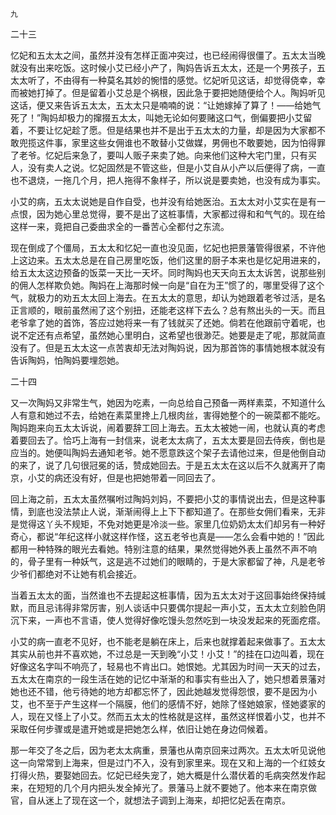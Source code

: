    九 

   二十三

   忆妃和五太太之间，虽然并没有怎样正面冲突过，也已经闹得很僵了。五太太当晚就没有出来吃饭。这时候小艾已经小产了，陶妈告诉五太太，还是一个男孩子，五太太听了，不由得有一种莫名其妙的惋惜的感觉。忆妃听见这话，却觉得侥幸，幸而被她打掉了。但是留着小艾总是个祸根，因此急于要把她随便给个人。陶妈听见这话，便又来告诉五太太，五太太只是喃喃的说：“让她嫁掉了算了！——给她气死了！”陶妈却极力的撺掇五太太，叫她无论如何要赌这口气，倒偏要把小艾留着，不要让忆妃趁了愿。但是结果也并不是出于五太太的力量，却是因为大家都不敢兜揽这件事，家里这些女佣谁也不敢替小艾做媒，男佣也不敢要她，因为怕得罪了老爷。忆妃后来急了，要叫人贩子来卖了她。向来他们这种大宅门里，只有买人，没有卖人之说。忆妃固然是不管这些，但是小艾自从小产以后便得了病，一直也不退烧，一拖几个月，把人拖得不象样子，所以说是要卖她，也没有成为事实。

   小艾的病，五太太说她是自作自受，也并没有给她医治。五太太对小艾实在是有一点恨，因为她心里总觉得，要不是出了这桩事情，大家都过得和和气气的。现在给这样一来，竟把自己委曲求全的一番苦心全都付之东流。

   现在倒成了个僵局，五太太和忆妃一直也没见面，忆妃也把景藩管得很紧，不许他上这边来。五太太总是在自己房里吃饭，他们这里的厨子本来也是忆妃用进来的，给五太太这边预备的饭菜一天比一天坏。同时陶妈也天天向五太太诉苦，说那些别的佣人怎样欺负她。陶妈在上海那时候一向是“自在为王”惯了的，哪里受得了这个气，就极力的劝五太太回上海去。在五太太的意思，却认为她跟着老爷过活，是名正言顺的，眼前虽然闹了这个别扭，还能老这样下去么？总有熬出头的一天。而且老爷拿了她的首饰，答应过她将来一有了钱就买了还她。倘若在他跟前守着呢，也说不定还有点希望，虽然她心里明白，这希望也很渺茫。她要是走了呢，那就简直没有了。但是五太太这一点苦衷却无法对陶妈说，因为那首饰的事情她根本就没有告诉陶妈，怕陶妈要埋怨她。

   二十四

   又一次陶妈又非常生气，她因为吃素，一向总给自己预备一两样素菜，不知道什么人有意和她过不去，给她在素菜里搀上几根肉丝，害得她整个的一碗菜都不能吃。陶妈跑来向五太太诉说，闹着要辞工回上海去。五太太被她一闹，也就认真的考虑着要回去了。恰巧上海有一封信来，说老太太病了，五太太要是回去侍疾，倒也是应当的。她便叫陶妈去通知老爷。她不愿意跌这个架子去请他过来，但是他倒自动的来了，说了几句很冠冕的话，赞成她回去。于是五太太在这以后不久就离开了南京，小艾的病还没有好，但是也把她带着一同回去了。

   回上海之前，五太太虽然嘱咐过陶妈刘妈，不要把小艾的事情说出去，但是这种事情，到底也没法禁止人说，渐渐闹得上上下下都知道了。在那些女佣们看来，无非是觉得这丫头不规矩，不免对她更是冷淡一些。家里几位奶奶太太们却另有一种好奇心，都说“年纪这样小就这样作怪，这五老爷也真是——怎么会看中她的！”因此都用一种特殊的眼光去看她。特别注意的结果，果然觉得她外表上虽然不声不响的，骨子里有一种妖气，这是逃不过她们的眼睛的，于是大家都留了神，凡是老爷少爷们都绝对不让她有机会接近。

   当着五太太的面，当然谁也不去提起这桩事情，因为五太太对于这回事始终保持缄默，而且忌讳得非常厉害，别人谈话中只要偶尔提起一声小艾，五太太立刻脸色阴沉下来，一声也不言语，使人觉得好像吃馒头忽然吃到一块没发起来的死面疙瘩。

   小艾的病一直老不见好，也不能老是躺在床上，后来也就撑着起来做事了。五太太其实从前也并不喜欢她，不过总是一天到晚“小艾！小艾！”的挂在口边叫着，现在好像这名字叫不响亮了，轻易也不肯出口。她恨她。尤其因为时间一天天的过去，五太太在南京的一段生活在她的记忆中渐渐的和事实有些出入了，她只想着景藩对她也还不错，他亏待她的地方却都忘怀了，因此她越发觉得怨恨，要不是因为小艾，也不至于产生这样一个隔膜，他们的感情不好，她除了怪她娘家，怪她婆家的人，现在又怪上了小艾。然而五太太的性格就是这样，虽然这样恨着小艾，也并不采取任何步骤或是遣开她或是把她怎么样，依旧让她在身边伺候着。

   那一年交了冬之后，因为老太太病重，景藩也从南京回来过两次。五太太听见说他这一向常常到上海来，但是过门不入，没有到家里来。现在又和上海的一个红妓女打得火热，要娶她回去。忆妃已经失宠了，她大概是什么潜伏着的毛病突然发作起来，在短短的几个月内把头发全掉光了。景藩马上就不要她了。他本来在南京做官，自从迷上了现在这一个，就想法子调到上海来，却把忆妃丢在南京。

